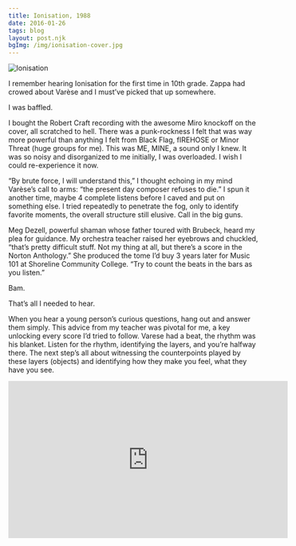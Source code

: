 ```yaml
---
title: Ionisation, 1988
date: 2016-01-26
tags: blog
layout: post.njk
bgImg: /img/ionisation-cover.jpg
---
```

![Ionisation](/main/img/ionisation-cover.jpg)

I remember hearing Ionisation for the first time in 10th grade. Zappa had crowed about Varèse and I must’ve picked that up somewhere.

I was baffled.

I bought the Robert Craft recording with the awesome Miro knockoff on the cover, all scratched to hell. There was a punk-rockness I felt that was way more powerful than anything I felt from Black Flag, fIREHOSE or Minor Threat (huge groups for me). This was ME, MINE, a sound only I knew. It was so noisy and disorganized to me initially, I was overloaded. I wish I could re-experience it now.

“By brute force, I will understand this,” I thought echoing in my mind Varèse’s call to arms: “the present day composer refuses to die.” I spun it another time, maybe 4 complete listens before I caved and put on something else. I tried repeatedly to penetrate the fog, only to identify favorite moments, the overall structure still elusive. Call in the big guns.

Meg Dezell, powerful shaman whose father toured with Brubeck, heard my plea for guidance. My orchestra teacher raised her eyebrows and chuckled, “that’s pretty difficult stuff. Not my thing at all, but there’s a score in the Norton Anthology.” She produced the tome I’d buy 3 years later for Music 101 at Shoreline Community College. “Try to count the beats in the bars as you listen.”

Bam.

That’s all I needed to hear.

When you hear a young person’s curious questions, hang out and answer them simply. This advice from my teacher was pivotal for me, a key unlocking every score I’d tried to follow. Varese had a beat, the rhythm was his blanket. Listen for the rhythm, identifying the layers, and you’re halfway there. The next step’s all about witnessing the counterpoints played by these layers (objects) and identifying how they make you feel, what they have you see.

<iframe width="560" height="315" src="https://www.youtube.com/embed/2Cd2fFS45MU" title="YouTube video player" frameborder="0" allow="accelerometer; autoplay; clipboard-write; encrypted-media; gyroscope; picture-in-picture" allowfullscreen></iframe>